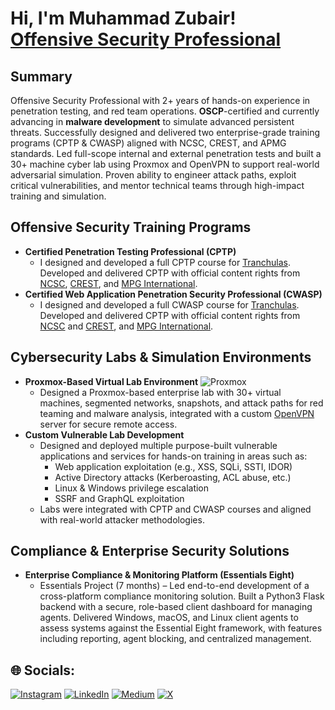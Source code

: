 <h1>Hi, I'm Muhammad Zubair! <br> <a href="https://www.credential.net/677f4c26-3f2b-4a12-9b14-dbb45565d6a8#acc.BstT7jig">Offensive Security Professional</a></h1>

<h2>Summary</h2>
Offensive Security Professional with 2+ years of hands-on experience in penetration testing, and red team operations. <b>OSCP</b>-certified and currently advancing in <b>malware development</b> to simulate advanced persistent threats. Successfully designed and delivered two enterprise-grade training programs (CPTP & CWASP) aligned with NCSC, CREST, and APMG standards. Led full-scope internal and external penetration tests and built a 30+ machine cyber lab using Proxmox and OpenVPN to support real-world adversarial simulation. Proven ability to engineer attack paths, exploit critical vulnerabilities, and mentor technical teams through high-impact training and simulation.

<h2>Offensive Security Training Programs</h2>

- <b>Certified Penetration Testing Professional (CPTP)</b>
  - I designed and developed a full CPTP course for [Tranchulas](https://tranchulas.com/). Developed and delivered CPTP with official content rights from [NCSC](https://www.ncsc.gov.uk/), [CREST](https://www.crest-approved.org/), and [MPG International](https://apmg-international.com/).
- <b>Certified Web Application Penetration Security Professional (CWASP)</b>
  - I designed and developed a full CWASP course for [Tranchulas](https://tranchulas.com/). Developed and delivered CPTP with official content rights from [NCSC](https://www.ncsc.gov.uk/) and [CREST](https://www.crest-approved.org/), and [MPG International](https://apmg-international.com/).
 
<h2>Cybersecurity Labs & Simulation Environments</h2>

- <b>Proxmox-Based Virtual Lab Environment</b>   ![Proxmox](https://img.shields.io/badge/Proxmox-333333?style=plastic&logo=proxmox&logoColor=E57000)
  - Designed a Proxmox-based enterprise lab with 30+ virtual machines, segmented networks, snapshots, and attack paths for red teaming and malware analysis, integrated with a custom [OpenVPN](https://medium.com/@bericontraster/step-by-step-guide-setting-up-and-troubleshooting-openvpn-on-ubuntu-24-04-513b2341934e) server for secure remote access.  
- <b>Custom Vulnerable Lab Development</b>
  - Designed and deployed multiple purpose-built vulnerable applications and services for hands-on training in areas such as:
    - Web application exploitation (e.g., XSS, SQLi, SSTI, IDOR)
    - Active Directory attacks (Kerberoasting, ACL abuse, etc.)
    - Linux & Windows privilege escalation
    - SSRF and GraphQL exploitation
  - Labs were integrated with CPTP and CWASP courses and aligned with real-world attacker methodologies.

<h2>Compliance & Enterprise Security Solutions</h2>

- <b>Enterprise Compliance & Monitoring Platform (Essentials Eight)</b>
  - Essentials Project (7 months) – Led end-to-end development of a cross-platform compliance monitoring solution. Built a Python3 Flask backend with a secure, role-based client dashboard for managing agents. Delivered Windows, macOS, and Linux client agents to assess systems against the Essential Eight framework, with features including reporting, agent blocking, and centralized management.

## 🌐 Socials:
[![Instagram](https://img.shields.io/badge/Instagram-%23E4405F.svg?logo=Instagram&logoColor=white)](https://instagram.com/bericontraster) [![LinkedIn](https://img.shields.io/badge/LinkedIn-%230077B5.svg?logo=linkedin&logoColor=white)](https://linkedin.com/in/mhamd-zubair) [![Medium](https://img.shields.io/badge/Medium-12100E?logo=medium&logoColor=white)](https://medium.com/@bericontraster) [![X](https://img.shields.io/badge/X-black.svg?logo=X&logoColor=white)](https://x.com/bericontraster) 
